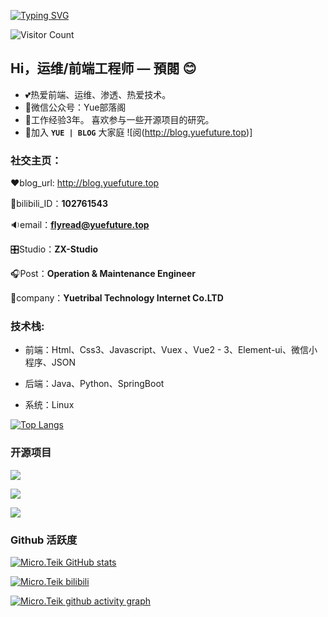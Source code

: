 [![Typing SVG](https://readme-typing-svg.demolab.com?font=Fira+Code&pause=1000&color=2836F7&width=435&lines=%E6%AC%A2%E8%BF%8E%E6%9D%A5%E5%88%B0%E6%88%91%E7%9A%84+Github+;%E5%85%B3%E6%B3%A8%E6%88%91%E5%85%AC%E4%BC%97%E5%8F%B7%EF%BC%9AYue%E9%83%A8%E8%90%BD%E9%98%81)](https://git.io/typing-svg)

![Visitor Count](https://profile-counter.glitch.me/{ubrong}/count.svg)

## Hi，运维/前端工程师 — 預閱 😊

- 💕热爱前端、运维、渗透、热爱技术。
- 👻微信公众号：Yue部落阁
- 🫤工作经验3年。 喜欢参与一些开源项目的研究。
- 🐽加入 **`YUE | BLOG`** 大家庭 ![阅(http://blog.yuefuture.top)]

### **社交主页：**

❤️blog_url: http://blog.yuefuture.top

🤖bilibili_ID：**102761543**

🔉email：**flyread@yuefuture.top**

🎛️Studio：**ZX-Studio**

🎧Post：**Operation & Maintenance Engineer**

📯company：**Yuetribal Technology Internet Co.LTD**

### **技术栈:**

- 前端：Html、Css3、Javascript、Vuex 、Vue2 - 3、Element-ui、微信小程序、JSON

- 后端：Java、Python、SpringBoot

- 系统：Linux

[![Top Langs](https://github-readme-stats.vercel.app/api/top-langs/?username=FlyumMicro)](https://github.com/anuraghazra/github-readme-stats)

### 开源项目

[![](https://github-readme-stats.vercel.app/api/pin/?username=FlyumMicro&repo=vue2)](https://github.com/Minori-ty/mp4To4K-rust)

[![](https://github-readme-stats.vercel.app/api/pin/?username=FlyumMicro&repo=Scientific-Research-website)](https://github.com/Minori-ty/mp4To4K-rust)

[![](https://github-readme-stats.vercel.app/api/pin/?username=FlyumMicro&repo=chatgpt_web)](https://github.com/Minori-ty/mp4To4K-rust)

### Github 活跃度


[![Micro.Teik GitHub stats](https://github-readme-stats.vercel.app/api?username=FlyumMicro&theme=dracula)](https://github.com/anuraghazra/github-readme-stats)

[![Micro.Teik bilibili](https://stats.justsong.cn/api/bilibili/?id=102761543&lang=zh-CN)](https://github.com/anuraghazra/github-readme-stats)

[![Micro.Teik github activity graph](https://github-readme-activity-graph.cyclic.app/graph?username=FlyumMicro&theme=merko)](https://github.com/ashutosh00710/github-readme-activity-graph)
